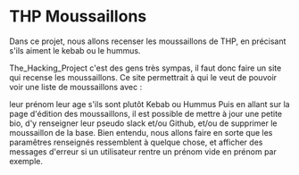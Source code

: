 # THP Moussaillons

Dans ce projet, nous allons recenser les moussaillons de THP, en précisant s'ils aiment le kebab ou le hummus.

The_Hacking_Project c'est des gens très sympas, il faut donc faire un site qui recense les moussaillons. Ce site permettrait à qui le veut de pouvoir voir une liste de moussaillons avec :

leur prénom
leur age
s'ils sont plutôt Kebab ou Hummus
Puis en allant sur la page d'édition des moussaillons, il est possible de mettre à jour une petite bio, d'y renseigner leur pseudo slack et/ou Github, et/ou de supprimer le moussaillon de la base. Bien entendu, nous allons faire en sorte que les paramêtres renseignés ressemblent à quelque chose, et afficher des messages d'erreur si un utilisateur rentre un prénom vide en prénom par exemple.
